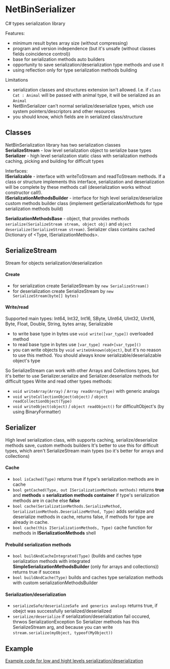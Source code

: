 # NetBinSerializer
C# types serialization library

Features:
* minimum result bytes array size (without compressing)
* program and version independence (but it's unsafe (without classes fields coincidence control))
* base for serialization methods auto builders
* opportunity to save serialization/deserialization type methods and use it
* using reflection only for type serialization methods building

Limitations
* serialization classes and structures extension isn't allowed. I.e. if `class Cat : Animal` will be passed with animal type, it will be serialized as an `Animal`
* NetBinSerializer can't normal serialize/deserialize types, which use system pointers/descriptors and other resources
* you should know, which fields are in serialized class/structure

## Classes
NetBinSerialization library has two serialization classes  
**SerializeStream** - low level serialization object to serialize base types  
**Serializer** - high level serialization static class with serialization methods caching, picking and building for difficult types  

Interfaces:  
**ISerializable** - interface with writeToStream and readToStream methods. If a class or structure implements this interface, serialization and deserialization will be complete by these methods call (deserialization works without constructor call!).  
**ISerializationMethodsBuilder** - interface for high level serialize/deserialize custom methods builder class (implement getSerializationMethods for type serialization methods build)  


**SerializationMethodsBase** - object, that provides methods `serialize(SerializeStream stream, object obj)` and `object deserialize(SerializeStream stream)`. Serializer class contains cached Dictionary of <Type, ISerializationMethods>.

## SerializeStream
Stream for objects serialization/deserialization

#### Create
* for serialization create SerializeStream by `new SerializeStream()`
* for deserialization create SerializeStream by `new SerializeStream(byte[] bytes)`

#### Write/read
Supported main types: Int64, Int32, Int16, SByte, UInt64, UInt32, UInt16, Byte, Float, Double, String, bytes array, Serializable

* to write base type in bytes use `void write([var_type])` overloaded method
* to read base type in bytes use `[var_type] read+[var_type]()`
* you can write objects by `void writeUnknown(object)`, but it's no reason to use this method. You should always know serializable/deserializable object's type

So SerializeStream can work with other Arrays and Collections types, but it's better to use Serializer.serialize and Serializer.deserialize methods for difficult types
Write and read other types methods:
* `void writeArray(Array)` / `Array readArray(Type)` with generic analogs
* `void writeCollectionObject(object)` / `object readCollectionObject(Type)`
* `void writeObject(object)` / `object readObject()` for difficultObject's (by using BinaryFormatter)

## Serializer
High level serialization class, with supports caching, serialize/deserialize methods save, custom methods builders
It's better to use this for difficult types, which aren't SerializeStream main types (so it's better for arrays and collections)

#### Cache
* `bool isCached(Type)` returns true if type's serialization methods are in cache
* `bool getCached(Type, out ISerializationMethods methods)` returns **true** and **methods = serialization methods container** if type's serialization methods are in cache else **false**
* `bool cache(SerializationMethods.SerializeMethod, SerializationMethods.DeserializeMethod, Type)` adds serialize and deserialize methods in cache, returns false, if methods for type are already in cache.
* `bool cache(this ISerializationMethods, Type)` cache function for methods in **ISerializationMethods** shell 

#### Prebuild serialization methods
* `bool buildAndCacheIntegrated(Type)` (builds and caches type serialization methods with integrated **SimpleSerializationMethodsBuilder** (only for arrays and collections)) returns true if success
* `bool buildAndCache(Type)` builds and caches type serialization methods with custom serializationMethodsBuilder

#### Serialization/deserialization
* `serializeSafe/deserializeSafe and generics analogs` returns true, if obejct was successfully serialized/deserialized
* `serialize/deserialize` if serialization/deserialization fail occured, thrwos SerializationException
So Serializer methods has this SerializeStream arg, and because you can write `stream.serialize(myObject, typeof(MyObject))`

## Example
[Example code for low and hight levels serialization/deserialization](https://github.com/AndreevNikita/NetBinSerializer/blob/master/NetBinSerializer/Test/Program.cs)